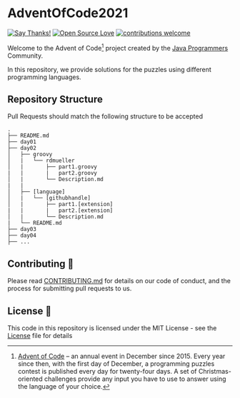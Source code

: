 # AdventOfCode2021

[![Say Thanks!](https://img.shields.io/badge/Say%20Thanks-!-1EAEDB.svg)](https://saythanks.io/to/HoussemNasri)
[![Open Source Love](https://badges.frapsoft.com/os/v2/open-source.svg?v=103)](https://github.com/JavaProgrammers)
[![contributions welcome](https://img.shields.io/badge/contributions-welcome-brightgreen.svg?style=flat)](https://github.com/JavaProgrammers/AdventOfCode2021/issues)

Welcome to the Advent of Code[^aoc] project created by the [Java Programmers][facebook] Community.

In this repository, we provide solutions for the puzzles using different programming languages.
## Repository Structure
Pull Requests should match the following structure to be accepted
```
.
├── README.md
├── day01
├── day02
│   ├── groovy
│   |   └── rdmueller
│   |       ├── part1.groovy
|   |       |   part2.groovy
│   |       └── Description.md
|   |    
│   ├── [language]
│   |   └── [githubhandle]
│   |       ├── part1.[extension]
|   |       |   part2.[extension]
│   |       └── Description.md
|   └── README.md
├── day03
├── day04
├── ...
```
## Contributing 🤝
Please read [CONTRIBUTING.md](CONTRIBUTING.md) for details on our code of conduct, and the process for submitting pull requests to us.

## License 📄
This code in this repository is licensed under the MIT License - see the [License](LICENSE.md) file for details



[^aoc]:
    [Advent of Code][aoc] – an annual event in December since 2015.
    Every year since then, with the first day of December, a programming puzzles contest is published every day for twenty-four days.
    A set of Christmas-oriented challenges provide any input you have to use to answer using the language of your choice.

[aoc]: https://adventofcode.com
[github]: https://github.com/JavaProgrammers
[scala]: https://www.scala-lang.org/
[facebook]: https://www.facebook.com/groups/java.for.life


